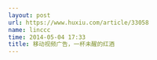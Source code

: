```yaml
---
layout: post
url: https://www.huxiu.com/article/33058
name: linccc
time: 2014-05-04 17:33
title: 移动视频广告，一杯未醒的红酒
---
```

